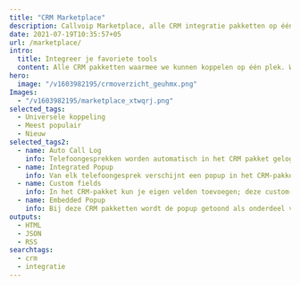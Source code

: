 ```yaml
---
title: "CRM Marketplace"
description: Callvoip Marketplace, alle CRM integratie pakketten op één plek! Koppel zakelijke telefonie met uw CRM systeem via de slimme tools en applicaties van Callvoip.
date: 2021-07-19T10:35:57+05
url: /marketplace/
intro:
  title: Integreer je favoriete tools
  content: Alle CRM pakketten waarmee we kunnen koppelen op één plek. Werkt altijd, op macOS en Windows.<br>Staat jouw pakket er niet bij? Neem <a href="/contact/">contact</a> op voor de mogelijkheden.
hero:
  image: "/v1603982195/crmoverzicht_geuhmx.png"
Images:
  - "/v1603982195/marketplace_xtwqrj.png"
selected_tags:
  - Universele koppeling
  - Meest populair
  - Nieuw
selected_tags2:
  - name: Auto Call Log
    info: Telefoongesprekken worden automatisch in het CRM pakket gelogd met vermelding van datum, tijd, duur en medewerker.
  - name: Integrated Popup
    info: Van elk telefoongesprek verschijnt een popup in het CRM-pakket zelf, vaak met handige informatie en doorklikmogelijkheden. 
  - name: Custom fields
    info: In het CRM-pakket kun je eigen velden toevoegen; deze custom-velden kunnen ook weer in de pop-up worden getoond.
  - name: Embedded Popup
    info: Bij deze CRM pakketten wordt de popup getoond als onderdeel van het CRM pakket zelf. Het is altijd mogelijk om de Bubble ook te tonen, maar het CRM zelf voorziet reeds in de meldingsfunctionaliteit. 
outputs:
  - HTML
  - JSON
  - RSS
searchtags:
  - crm
  - integratie
---
```

